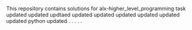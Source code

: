This repository contains solutions for alx-higher_level_programming task
updated
updated
updtaed
updated
updated
updated
updated
updated
updated
python
updated
.
.
.
.
.
